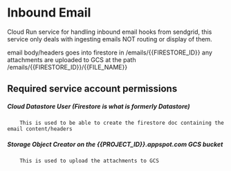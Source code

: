 # Inbound Email
Cloud Run service for handling inbound email hooks from sendgrid, this service only deals with ingesting emails NOT routing or display of them.

email body/headers goes into firestore in /emails/{{FIRESTORE_ID}}
any attachments are uploaded to GCS at the path /emails/{{FIRESTORE_ID}}/{{FILE_NAME}}

## Required service account permissions
##### Cloud Datastore User (Firestore is what is formerly Datastore)
        This is used to be able to create the firestore doc containing the email content/headers
##### Storage Object Creator on the {{PROJECT_ID}}.appspot.com GCS bucket
        This is used to upload the attachments to GCS
